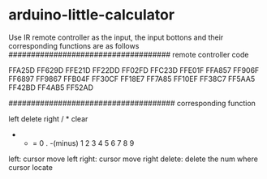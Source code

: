 # arduino-little-calculator

Use IR remote controller as the input, the input bottons and their corresponding functions are as follows
####################################
remote controller code	

FFA25D	FF629D	FFE21D
FF22DD	FF02FD	FFC23D
FFE01F	FFA857	FF906F
FF6897	FF9867	FFB04F
FF30CF	FF18E7	FF7A85
FF10EF	FF38C7	FF5AA5
FF42BD	FF4AB5	FF52AD

#####################################
corresponding function

left	delete	right
/	*	clear
-	+	=
0	.	-(minus)
1	2	3
4	5	6
7	8	9

left: cursor move left
right: cursor move right
delete: delete the num where cursor locate
